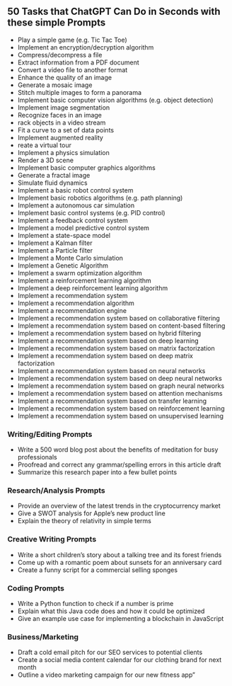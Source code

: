 ## 50 Tasks that ChatGPT Can Do in Seconds with these simple Prompts
- Play a simple game (e.g. Tic Tac Toe)
- Implement an encryption/decryption algorithm
- Compress/decompress a file
- Extract information from a PDF document
- Convert a video file to another format
- Enhance the quality of an image
- Generate a mosaic image
- Stitch multiple images to form a panorama
- Implement basic computer vision algorithms (e.g. object detection)
- Implement image segmentation
- Recognize faces in an image
- rack objects in a video stream
- Fit a curve to a set of data points
- Implement augmented reality
- reate a virtual tour
- Implement a physics simulation
- Render a 3D scene
- Implement basic computer graphics algorithms
- Generate a fractal image
- Simulate fluid dynamics
- Implement a basic robot control system
- Implement basic robotics algorithms (e.g. path planning)
- Implement a autonomous car simulation
- Implement basic control systems (e.g. PID control)
- Implement a feedback control system
- Implement a model predictive control system
- Implement a state-space model
- Implement a Kalman filter
- Implement a Particle filter
- Implement a Monte Carlo simulation
- Implement a Genetic Algorithm
- Implement a swarm optimization algorithm
- Implement a reinforcement learning algorithm
- Implement a deep reinforcement learning algorithm
- Implement a recommendation system
- Implement a recommendation algorithm
- Implement a recommendation engine
- Implement a recommendation system based on collaborative filtering
- Implement a recommendation system based on content-based filtering
- Implement a recommendation system based on hybrid filtering
- Implement a recommendation system based on deep learning
- Implement a recommendation system based on matrix factorization
- Implement a recommendation system based on deep matrix factorization
- Implement a recommendation system based on neural networks
- Implement a recommendation system based on deep neural networks
- Implement a recommendation system based on graph neural networks
- Implement a recommendation system based on attention mechanisms
- Implement a recommendation system based on transfer learning
- Implement a recommendation system based on reinforcement learning
- Implement a recommendation system based on unsupervised learning
### Writing/Editing Prompts
- Write a 500 word blog post about the benefits of meditation for busy professionals
- Proofread and correct any grammar/spelling errors in this article draft
- Summarize this research paper into a few bullet points
### Research/Analysis Prompts
- Provide an overview of the latest trends in the cryptocurrency market
- Give a SWOT analysis for Apple’s new product line
- Explain the theory of relativity in simple terms
### Creative Writing Prompts
- Write a short children’s story about a talking tree and its forest friends
- Come up with a romantic poem about sunsets for an anniversary card
- Create a funny script for a commercial selling sponges
### Coding Prompts
- Write a Python function to check if a number is prime
- Explain what this Java code does and how it could be optimized
- Give an example use case for implementing a blockchain in JavaScript

### Business/Marketing
- Draft a cold email pitch for our SEO services to potential clients
- Create a social media content calendar for our clothing brand for next month
- Outline a video marketing campaign for our new fitness app”

